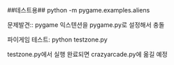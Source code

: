 ##테스트용##
python -m pygame.examples.aliens

문제발견:: pygame 익스텐션을 pygame.py로 설정해서 충돌

파이게임 테스트: python testzone.py

testzone.py에서 실행 완료되면 crazyarcade.py에 옮길 예정

